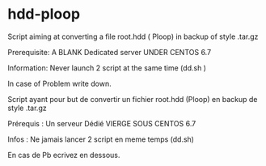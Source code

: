 # hdd-ploop

Script aiming at converting a file root.hdd ( Ploop) in backup of style .tar.gz

Prerequisite:
A BLANK Dedicated server UNDER CENTOS 6.7

Information:
Never launch 2 script at the same time (dd.sh )

In case of Problem write down.


Script ayant pour but de convertir un fichier root.hdd (Ploop) en backup de style .tar.gz

Prérequis : 
Un serveur Dédié VIERGE SOUS CENTOS 6.7

Infos :
Ne jamais lancer 2 script en meme temps (dd.sh)

En cas de Pb ecrivez en dessous.
